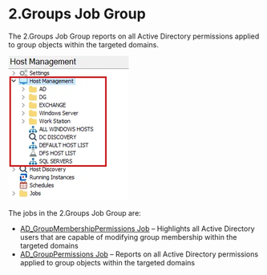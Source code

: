 # 2.Groups Job Group

The 2.Groups Job Group reports on all Active Directory permissions applied to group objects within
the targeted domains.

![2.Groups Job Group in the Jobs Tree](../../../../../../static/img/product_docs/accessanalyzer/admin/hostmanagement/jobstree.webp)

The jobs in the 2.Groups Job Group are:

- [AD_GroupMembershipPermissions Job](ad_groupmembershippermissions.md) – Highlights all Active
  Directory users that are capable of modifying group membership within the targeted domains
- [AD_GroupPermissions Job](ad_grouppermissions.md) – Reports on all Active Directory permissions
  applied to group objects within the targeted domains
